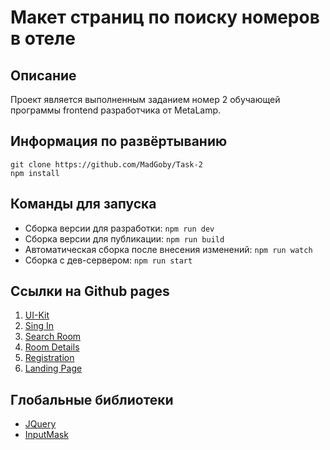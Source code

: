 # Макет страниц по поиску номеров в отеле

## Описание

Проект является выполненным заданием номер 2 обучающей программы frontend разработчика от MetaLamp.

## Информация по развёртыванию
```
git clone https://github.com/MadGoby/Task-2
npm install
```
## Команды для запуска

- Сборка версии для разработки: `npm run dev`
- Сборка версии для публикации: `npm run build`
- Автоматическая сборка после внесения изменений: `npm run watch`
- Сборка с дев-сервером: `npm run start`

## Ссылки на Github pages

1. [UI-Kit](https://madgoby.github.io/Task-2/gh-pages/ui-kit.html)
2. [Sing In](https://madgoby.github.io/Task-2/gh-pages/sign-in.html)
3. [Search Room](https://madgoby.github.io/Task-2/gh-pages/search-room.html)
4. [Room Details](https://madgoby.github.io/Task-2/gh-pages/room-details.html)
5. [Registration](https://madgoby.github.io/Task-2/gh-pages/registration.html)
6. [Landing Page](https://madgoby.github.io/Task-2/gh-pages/landing-page.html)

## Глобальные библиотеки

- [JQuery](https://jquery.com/)
- [InputMask](https://www.npmjs.com/package/inputmask/v/5.0.6-beta.15)

